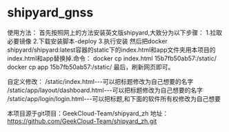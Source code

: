 # shipyard_gnss
使用方法：
首先按照网上的方法安装英文版shipyard,大致分为以下步骤：
	1.拉取必要镜像
	2.下载安装脚本-deploy
	3.执行安装
然后把docker shipyard/shipyard:latest容器的static下的index.html和app文件夹用本项目的index.html和app替换掉.命令：
	docker cp index.html 15b7fb50ab57:/static/
	docker cp app 15b7fb50ab57:/static/
最后，刷新网页即可。

自定义修改：
/static/index.html---可以把标题修改为自己想要的名字
/static/app/layout/dashboard.html---可以把标题修改为自己想要的名字
/static/app/login/login.html---可以把标题,和下面的软件所有权修改为自己想要

本项目源于git项目：GeekCloud-Team/shipyard_zh
地址：https://github.com/GeekCloud-Team/shipyard_zh.git